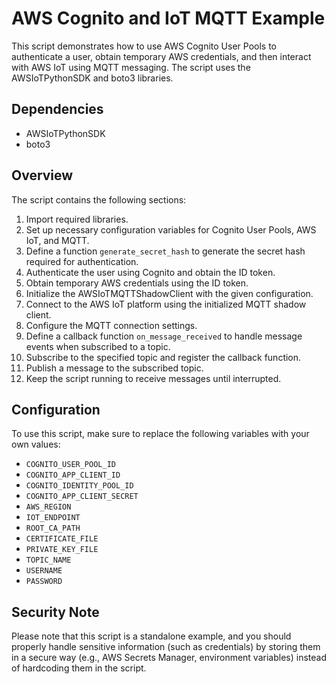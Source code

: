 # AWS Cognito and IoT MQTT Example

This script demonstrates how to use AWS Cognito User Pools to authenticate a user, obtain temporary AWS credentials, and then interact with AWS IoT using MQTT messaging. The script uses the AWSIoTPythonSDK and boto3 libraries.

## Dependencies

- AWSIoTPythonSDK
- boto3

## Overview

The script contains the following sections:

1. Import required libraries.
2. Set up necessary configuration variables for Cognito User Pools, AWS IoT, and MQTT.
3. Define a function `generate_secret_hash` to generate the secret hash required for authentication.
4. Authenticate the user using Cognito and obtain the ID token.
5. Obtain temporary AWS credentials using the ID token.
6. Initialize the AWSIoTMQTTShadowClient with the given configuration.
7. Connect to the AWS IoT platform using the initialized MQTT shadow client.
8. Configure the MQTT connection settings.
9. Define a callback function `on_message_received` to handle message events when subscribed to a topic.
10. Subscribe to the specified topic and register the callback function.
11. Publish a message to the subscribed topic.
12. Keep the script running to receive messages until interrupted.

## Configuration

To use this script, make sure to replace the following variables with your own values:

- `COGNITO_USER_POOL_ID`
- `COGNITO_APP_CLIENT_ID`
- `COGNITO_IDENTITY_POOL_ID`
- `COGNITO_APP_CLIENT_SECRET`
- `AWS_REGION`
- `IOT_ENDPOINT`
- `ROOT_CA_PATH`
- `CERTIFICATE_FILE`
- `PRIVATE_KEY_FILE`
- `TOPIC_NAME`
- `USERNAME`
- `PASSWORD`

## Security Note

Please note that this script is a standalone example, and you should properly handle sensitive information (such as credentials) by storing them in a secure way (e.g., AWS Secrets Manager, environment variables) instead of hardcoding them in the script.
